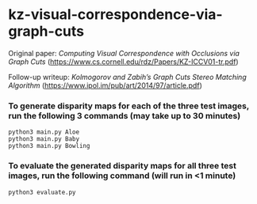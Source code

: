 # kz-visual-correspondence-via-graph-cuts

Original paper: *Computing Visual Correspondence with
Occlusions via Graph Cuts* (https://www.cs.cornell.edu/rdz/Papers/KZ-ICCV01-tr.pdf)

Follow-up writeup: *Kolmogorov and Zabih’s Graph Cuts Stereo Matching
Algorithm* (https://www.ipol.im/pub/art/2014/97/article.pdf)

### To generate disparity maps for each of the three test images, run the following 3 commands (may take up to 30 minutes)
```
python3 main.py Aloe
python3 main.py Baby
python3 main.py Bowling
```

### To evaluate the generated disparity maps for all three test images, run the following command (will run in <1 minute)
```
python3 evaluate.py
```
